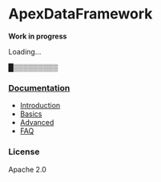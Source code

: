 # ApexDataFramework


 **Work in progress**
 
 Loading…
 
█▒▒▒▒▒▒▒▒▒

### [Documentation](/docs/README.md)
* [Introduction](/docs/INTRO.md)
* [Basics](/docs/basics/README.md)
* [Advanced](/docs/advanced/README.md)
* [FAQ](/docs/FAQ.md)

### License

Apache 2.0
